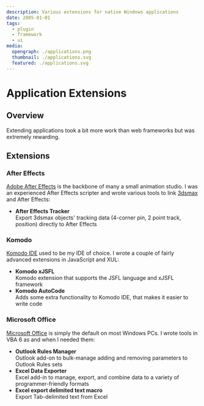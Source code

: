 ```yaml
---
description: Various extensions for native Windows applications
date: 2005-01-01
tags:
  - plugin
  - framework
  - ui
media:
  opengraph: ./applications.png
  thumbnail: ./applications.svg
  featured: ./applications.svg
---
```


# Application Extensions

## Overview

Extending applications took a bit more work than web frameworks but was extremely rewarding.



## Extensions

### After Effects

[Adobe After Effects](https://www.adobe.com/uk/products/aftereffects.html) is the backbone of many a small animation studio. I was an experienced After Effects scripter and wrote various tools to link [3dsmax](../3dsmax/) and After Effects:

- **After Effects Tracker**<br>
  Export 3dsmax objects' tracking data (4-corner pin, 2 point track, position) directly to After Effects

### Komodo

[Komodo IDE](https://www.activestate.com/products/komodo-ide/) used to be my IDE of choice. I wrote a couple of fairly advanced extensions in JavaScript and XUL:

- **Komodo xJSFL**<br>
  Komodo extension that supports the JSFL language and xJSFL framework
- **Komodo AutoCode**<br>
  Adds some extra functionality to Komodo IDE, that makes it easier to write code

### Microsoft Office

[Microsoft Office](https://www.microsoft.com/en-gb/microsoft-365/microsoft-office) is simply the default on most Windows PCs. I wrote tools in VBA 6 as and when I needed them: 

- **Outlook Rules Manager**<br>
  Outlook add-on to bulk-manage adding and removing parameters to Outlook Rules sets
- **Excel Data Exporter**<br>
  Excel add-in to manage, export, and combine data to a variety of programmer-friendly formats
- **Excel export delimited text macro**<br>
  Export Tab-delimited text from Excel
